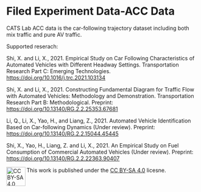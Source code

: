 # Filed Experiment Data-ACC Data
CATS Lab ACC data is the car-following trajectory dataset including both mix traffic and pure AV traffic.

Supported reserach:

Shi, X. and Li, X., 2021. Empirical Study on Car Following Characteristics of Automated Vehicles with Different Headway Settings. Transportation Research Part C: Emerging Technologies. https://doi.org/10.1016/j.trc.2021.103134

Shi, X. and Li, X., 2021. Constructing Fundamental Diagram for Traffic Flow with Automated Vehicles: Methodology and Demonstration. Transportation Research Part B: Methodological. Preprint: https://doi.org/10.13140/RG.2.2.25353.67681

Li, Q., Li, X., Yao, H., and Liang, Z., 2021. Automated Vehicle Identification Based on Car-following Dynamics (Under review). Preprint: https://doi.org/10.13140/RG.2.2.15044.45445

Shi, X., Yao, H., Liang, Z. and Li, X., 2021. An Empirical Study on Fuel Consumption of Commercial Automated Vehicles (Under review). Preprint: https://doi.org/10.13140/RG.2.2.22363.90407

This work is published under the [CC BY-SA 4.0](https://creativecommons.org/licenses/by-nc/4.0/legalcode) licesne.
<img align="left" alt="CC BY-SA 4.0" width="50px" src="https://mirrors.creativecommons.org/presskit/buttons/88x31/png/by-sa.png" />
